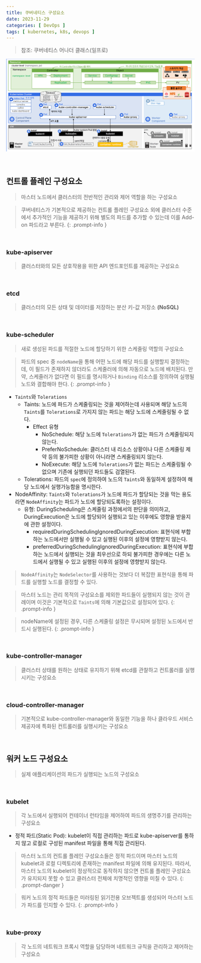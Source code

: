 ```yaml
---
title: 쿠버네티스 구성요소
date: 2023-11-29
categories: [ DevOps ]
tags: [ kubernetes, k8s, devops ]
---
```

> 참조: 쿠버네티스 어나더 클래스(일프로)

![kubernetes-components-overall](/assets/img/posts/kubernetes-components-overall.png)

<br>

## 컨트롤 플레인 구성요소

> 마스터 노드에서 클러스터의 전반적인 관리와 제어 역할을 하는 구성요소

> 쿠버네티스가 기본적으로 제공하는 컨트롤 플레인 구성요소 외에 클러스터 수준에서 추가적인 기능을 제공하기 위해 별도의 파드를 추가할 수 있는데 이를 Add-on 파드라고 부른다.
{: .prompt-info }

<br>

### kube-apiserver

> 클러스터와의 모든 상호작용을 위한 API 엔드포인트를 제공하는 구성요소

<br>

### etcd

> 클러스터의 모든 상태 및 데이터를 저장하는 분산 키-값 저장소 **(NoSQL)**

<br>

### kube-scheduler

> 새로 생성된 파드를 적절한 노드에 할당하기 위한 스케줄링 역할의 구성요소

> 파드의 spec 중 `nodeName`을 통해 어떤 노드에 해당 파드를 실행할지 결정하는데, 이 필드가 존재하지 않더라도 스케줄러에 의해 자동으로 노드에 배치된다. 만약, 스케줄러가 없다면 이 필드를 명시하거나 `Binding` 리소스를 정의하여 실행될 노드와 결합해야 한다.
{: .prompt-info }

- `Taints`와 `Tolerations`
  - Taints: 노드에 파드가 스케줄링되는 것을 제어하는데 사용되며 해당 노드의 `Taints`를 `Tolerations`로 가지지 않는 파드는 해당 노드에 스케줄링될 수 없다.
    - Effect 유형
      - NoSchedule: 해당 노드에 `Tolerations`가 없는 파드가 스케줄링되지 않는다.
      - PreferNoSchedule: 클러스터 내 리소스 상황이나 다른 스케줄링 제약 등의 불가피한 상황이 아니라면 스케줄링되지 않는다.
      - NoExecute: 해당 노드에 `Tolerations`가 없는 파드는 스케줄링될 수 없으며 기존에 실행되던 파드들도 검열된다. 
  - Tolerations: 파드의 `spec`에 정의하여 노드의 `Taints`와 동일하게 설정하여 해당 노드에서 실행가능함을 명시한다.
- NodeAffinity: `Taints`와 `Tolerations`가 노드에 파드가 할당되는 것을 막는 용도라면 `NodeAffinity`는 파드가 노드에 할당되도록하는 설정이다.
  - 유형: DuringScheduling은 스케줄링 과정에서의 판단을 의미하고, DuringExecution은 노드에 할당되어 실행되고 있는 이후에도 영향을 받을지에 관한 설정이다.
    - requiredDuringSchedulingIgnoredDuringExecution: 표현식에 부합하는 노드에서만 실행될 수 있고 실행된 이후의 설정에 영향받지 않는다.
    - preferredDuringSchedulingIgnoredDuringExecution: 표현식에 부합하는 노드에서 실행되는 것을 최우선으로 하되 불가피한 경우에는 다른 노드에서 실행될 수 있고 실행된 이후의 설정에 영향받지 않는다.

> `NodeAffinity`는 `NodeSelector`를 사용하는 것보다 더 복잡한 표현식을 통해 파드를 실행할 노드를 결정할 수 있다. 

> 마스터 노드는 관리 목적의 구성요소를 제외한 파드들이 실행되지 않는 것이 관례이며 이것은 기본적으로 `Taints`에 의해 기본값으로 설정되어 있다.
{: .prompt-info }

> nodeName에 설정된 경우, 다른 스케줄링 설정은 무시되며 설정된 노드에서 반드시 실행된다.
{: .prompt-info }

<br>

### kube-controller-manager

> 클러스터 상태를 원하는 상태로 유지하기 위해 etcd를 관찰하고 컨트롤러를 실행시키는 구성요소

<br>

### cloud-controller-manager

> 기본적으로 kube-controller-manager와 동일한 기능을 하나 클라우드 서비스 제공자에 특화된 컨트롤러를 실행시키는 구성요소

<br>

## 워커 노드 구성요소

> 실제 애플리케이션의 파드가 실행되는 노드의 구성요소

<br>

### kubelet

> 각 노드에서 실행되어 컨테이너 런타임을 제어하여 파드의 생명주기를 관리하는 구성요소

- 정적 파드(Static Pod): kubelet이 직접 관리하는 파드로 kube-apiserver를 통하지 않고 로컬로 구성된 manifest 파일을 통해 직접 관리된다.

> 마스터 노드의 컨트롤 플레인 구성요소들은 정적 파드이며 마스터 노드의 kubelet과 로컬 디렉토리에 존재하는 manifest 파일에 의해 유지된다. 따라서, 마스터 노드의 kubelet이 정상적으로 동작하지 않으면 컨트롤 플레인 구성요소가 유지되지 못할 수 있고 클러스터 전체에 치명적인 영향을 미칠 수 있다.
{: .prompt-danger }

> 워커 노드의 정적 파드들은 미러링된 읽기전용 오브젝트를 생성되어 마스터 노드가 파드를 인지할 수 있다.
{: .prompt-info }

<br>

### kube-proxy

> 각 노드의 네트워크 프록시 역할을 담당하며 네트워크 규칙을 관리하고 제어하는 구성요소
